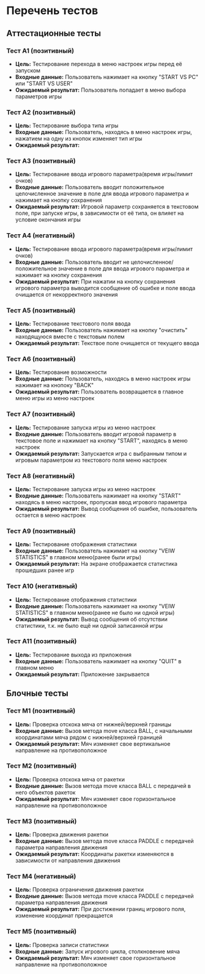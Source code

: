 # Перечень тестов

## Аттестационные тесты

### Тест А1 (позитивный)
 - **Цель:** Тестирование перехода в меню настроек игры перед её запуском
 - **Входные данные:** Пользователь нажимает на кнопку "START VS PC" или "START VS USER"
 - **Ожидаемый результат:** Пользователь попадает в меню выбора параметров игры

### Тест А2 (позитивный)
 - **Цель:** Тестирование выбора типа игры
 - **Входные данные:** Пользователь, находясь в меню настроек игры, нажатием на одну из кнопок изменяет тип игры
 - **Ожидаемый результат:** 

### Тест А3 (позитивный)
 - **Цель:** Тестирование ввода игрового параметра(время игры/лимит очков)
 - **Входные данные:** Пользователь вводит положительное целочисленное значение в поле для ввода игрового параметра и нажимает на кнопку сохранения
 - **Ожидаемый результат:** Игровой параметр сохраняется в текстовом поле, при запуске игры, в зависимости от её типа, он влияет на условие окончания игры

### Тест А4 (негативный)
 - **Цель:** Тестирование ввода игрового параметра(время игры/лимит очков)
 - **Входные данные:** Пользователь вводит не целочисленное/положительное значение в поле для ввода игрового параметра и нажимает на кнопку сохранения
 - **Ожидаемый результат:** При нажатии на кнопку сохранения игрового параметра выводится сообщение об ошибке и поле ввода очищается от некорректного значения

### Тест А5 (позитивный)
 - **Цель:** Тестирование текстового поля ввода
 - **Входные данные:** Пользователь нажимает на кнопку "очистить" находящуюся вместе с текстовым полем
 - **Ожидаемый результат:** Текствое поле очищается от текущего ввода

### Тест А6 (позитивный)
 - **Цель:** Тестирование возможности 
 - **Входные данные:** Пользователь, находясь в меню настроек игры нажимает на кнопоку "BACK"
 - **Ожидаемый результат:** Пользователь возвращается в главное меню игры из меню настроек

### Тест А7 (позитивный)
 - **Цель:** Тестирование запуска игры из меню настроек
 - **Входные данные:** Пользователь вводит игровой параметр в текстовое поле и нажимает на кнопку "START", находясь в меню настроек
 - **Ожидаемый результат:** Запускается игра с выбранным типом и игровым параметром из текстового поля меню настроек

### Тест А8 (негативный)
 - **Цель:** Тестирование запуска игры из меню настроек
 - **Входные данные:** Пользователь нажимает на кнопку "START" находясь в меню настроек, пропуская ввод игрового параметра
 - **Ожидаемый результат:** Вывод сообщения об ошибке, пользователь остается в меню настроек

### Тест А9 (позитивный)
 - **Цель:** Тестирование отображения статистики
 - **Входные данные:** Пользователь нажимает на кнопку "VEIW STATISTICS" в главном меню(ранее были игры)
 - **Ожидаемый результат:** На экране отображается статистика прошедших ранее игр

### Тест А10 (негативный)
 - **Цель:** Тестирование отображения статистики
 - **Входные данные:** Пользователь нажимает на кнопку "VEIW STATISTICS" в главном меню(ранее не было ни одной игры)
 - **Ожидаемый результат:** Вывод сообщения об отсутствии статистики, т.к. не было ещё ни одной записанной игры

### Тест А11 (позитивный)
 - **Цель:** Тестирование выхода из приложения
 - **Входные данные:** Пользователь нажимает на кнопку "QUIT" в главном меню
 - **Ожидаемый результат:** Приложение закрывается

## Блочные тесты

### Тест M1 (позитивный)
 - **Цель:** Проверка отскока мяча от нижней/верхней границы
 - **Входные данные:** Вызов метода move класса BALL, с начальными координатами мяча рядом с нижней/верхней границей
 - **Ожидаемый результат:** Мяч изменяет свое вертикальное направление на противоположное

### Тест M2 (позитивный)
 - **Цель:** Проверка отскока мяча от ракетки
 - **Входные данные:** Вызов метода move класса BALL с передачей в него объектов ракеток
 - **Ожидаемый результат:** Мяч изменяет свое горизонтальное направление на противоположное

### Тест M3 (позитивный)
 - **Цель:** Проверка движения ракетки
 - **Входные данные:** Вызов метода move класса PADDLE с передачей параметра направления движения
 - **Ожидаемый результат:** Координаты ракетки изменяются в зависимости от направления движения

### Тест M4 (негативный)
 - **Цель:** Проверка ограничения движения ракетки
 - **Входные данные:** Вызов метода move класса PADDLE с передачей параметра направления движения
 - **Ожидаемый результат:** При достижении границ игрового поля, изменение координат прекращается

### Тест M5 (позитивный)
 - **Цель:** Проверка записи статистики
 - **Входные данные:** Запуск игрового цикла, столкновение мяча
 - **Ожидаемый результат:** Мяч изменяет свое горизонтальное направление на противоположное
